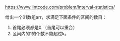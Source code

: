 https://www.lintcode.com/problem/interval-statistics/
    
给出一个01数组arr，求满足下面条件的区间的数目：

1. 首尾必须都是0 （首尾可以重合）
2. 区间内的1的个数不能超过k。
